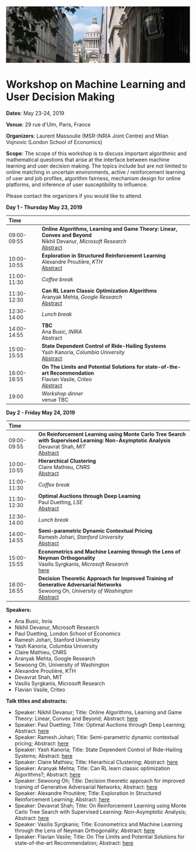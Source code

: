 ![rue d'Ulm](ulm.png) 

# Workshop on Machine Learning and User Decision Making

**Dates**: May 23-24, 2019

**Venue**: 29 rue d'Ulm, Paris, France

**Organizers**: Laurent Massoulie (MSR-INRIA Joint Centre) and Milan Vojnovic (London School of Economics)

**Scope**: The scope of this workshop is to discuss important algorithmic and mathematical questions that arise at the interface between machine learning and user decision making. The topics include but are not limited to online matching in uncertain environments, active / reinforcement learning of user and job profiles, algorithm fairness, mechanism design for online platforms, and inference of user susceptibility to influence.

Please contact the organizers if you would like to attend.

**Day 1 - Thursday May 23, 2019**

| Time |                                                                                    |
|:------------|:----------------------------------------------------------------------------|
| 09:00-09:55 | **Online Algorithms, Learning and Game Theory: Linear, Convex and Beyond** <br> Nikhil Devanur, _Microsoft Research_ <br> [Abstract](https://ml-udm.github.io/abstract-devanur.html) |                                 
| 10:00-10:55 | **Exploration in Structured Reinforcement Learning** <br> Alexandre Proutière, _KTH_ <br> [Abstract](https://ml-udm.github.io/abstract-proutiere.html) |
| 11:00-11:30 | _Coffee break_ |
| 11:30-12:30 | **Can RL Learn Classic Optimization Algorithms** <br> Aranyak Mehta, _Google Research_ <br> [Abstract](https://ml-udm.github.io/abstract-mehta.html) |
| 12:30-14:00 | _Lunch break_
| 14:00-14:55 | **TBC** <br> Ana Busic, _INRIA_ <br> Abstract |
| 15:00-15:55 | **State Dependent Control of Ride-Hailing Systems** <br> Yash Kanoria, _Columbia University_ <br> [Abstract](https://ml-udm.github.io/abstract-kanoria.html) |
| 16:00-16:55 | **On The Limits and Potential Solutions for state-of-the-art Recommendation** <br> Flavian Vasile, _Criteo_ <br> [Abstract](https://ml-udm.github.io/abstract-vasile.html) |
| 19:00 | _Workshop dinner_ <br> venue TBC |

**Day 2 - Friday May 24, 2019**

| Time |                                                                                    |
|:------------|:----------------------------------------------------------------------------|
| 09:00-09:55 | **On Reinforcement Learning using Monte Carlo Tree Search with Supervised Learning: Non-Asymptotic Analysis** <br> Devavrat Shah, _MIT_ <br> [Abstract](https://ml-udm.github.io/abstract-shah.html) |
| 10:00-10:55 | **Hierarchical Clustering** <br> Claire Mathieu, _CNRS_ <br> [Abstract](https://ml-udm.github.io/abstract-mathieu.html) |
| 11:00-11:30 | _Coffee break_ |
| 11:30-12:30 | **Optimal Auctions through Deep Learning** <br> Paul Duetting, _LSE_ <br> [Abstract](https://ml-udm.github.io/abstract-duetting.html) |
| 12:30-14:00 | _Lunch break_ |
| 14:00-14:55 | **Semi-parametric Dynamic Contextual Pricing** <br> Ramesh Johari, _Stanford University_ <br> [Abstract](https://ml-udm.github.io/abstract-johari.html) |
| 15:00-15:55 | **Econometrics and Machine Learning through the Lens of Neyman Orthogonality** <br> Vasilis Syrgkanis, _Microsoft Research_ <br> [here](https://ml-udm.github.io/abstract-syrgkanis.html)|
| 16:00-16:55 | **Decision Theoretic Approach for Improved Training of Generative Adversarial Networks** <br> Sewoong Oh, _University of Washington_ <br> [Abstract](https://ml-udm.github.io/abstract-oh.html)


**Speakers:**

* Ana Busic, Inria
* Nikhil Devanur, Microsoft Research
* Paul Duetting, London School of Economics
* Ramesh Johari, Stanford University
* Yash Kanoria, Columbia University
* Claire Mathieu, CNRS
* Aranyak Mehta, Google Research
* Sewoong Oh, University of Washington
* Alexandre Proutière, KTH
* Devavrat Shah, MIT
* Vasilis Syrgkanis, Microsoft Research
* Flavian Vasile, Criteo

**Talk titles and abstracts:**

* Speaker: Nikhil Devanur; Title: Online Algorithms, Learning and Game Theory: Linear, Convex and Beyond; Abstract: [here](https://ml-udm.github.io/abstract-devanur.html)
* Speaker: Paul Duetting; Title: Optimal Auctions through Deep Learning; Abstract: [here](https://ml-udm.github.io/abstract-duetting.html)
* Speaker: Ramesh Johari; Title: Semi-parametric dynamic contextual pricing; Abstract: [here](https://ml-udm.github.io/abstract-johari.html)
* Speaker: Yash Kanoria; Title: State Dependent Control of Ride-Hailing Systems; Abstract: [here](https://ml-udm.github.io/abstract-kanoria.html)
* Speaker: Claire Mathieu; Title: Hierarhical Clustering; Abstract: [here](https://ml-udm.github.io/abstract-mathieu.html)
* Speaker: Aranyak Mehta; Title: Can RL learn classic optimization Algorithms?; Abstract: [here](https://ml-udm.github.io/abstract-mehta.html)
* Speaker: Sewoong Oh; Title: Decision theoretic approach for improved training of Generative Adversarial Networks; Abstract: [here](https://ml-udm.github.io/abstract-oh.html)
* Speaker: Alexandre Proutière; Title: Exploration in Structured Reinforcement Learning; Abstract: [here](https://ml-udm.github.io/abstract-proutiere.html)
* Speaker: Devavrat Shah; Title: On Reinforcement Learning using Monte Carlo Tree Search with Supervised Learning: Non-Asymptotic Analysis; Abstract: [here](https://ml-udm.github.io/abstract-shah.html)
* Speaker: Vasilis Syrgkanis; Title: Econometrics and Machine Learning through the Lens of Neyman Orthogonality; Abstract: [here](https://ml-udm.github.io/abstract-syrgkanis.html)
* Speaker: Flavian Vasile; Title: On The Limits and Potential Solutions for state-of-the-art Recommendation; Abstract: [here](https://ml-udm.github.io/abstract-vasile.html)



